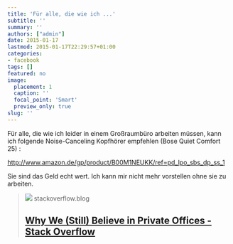 ```yaml
---
title: 'Für alle, die wie ich ...'
subtitle: ''
summary: ''
authors: ["admin"]
date: 2015-01-17
lastmod: 2015-01-17T22:29:57+01:00
categories:
- facebook
tags: []
featured: no
image:
  placement: 1
  caption: ''
  focal_point: 'Smart'
  preview_only: true
slug: ''
---
```

Für alle, die wie ich leider in einem Großraumbüro arbeiten müssen, kann ich folgende Noise-Canceling Kopfhörer empfehlen (Bose Quiet Comfort 25) : 

http://www.amazon.de/gp/product/B00M1NEUKK/ref=pd_lpo_sbs_dp_ss_1 

Sie sind das Geld echt wert. Ich kann mir nicht mehr vorstellen ohne sie zu arbeiten.
> [![](https://cdn.stackoverflow.co/images/jo7n4k8s/production/5c4dc1727123da12bf908aa686e90e43cde9eca8-800x534.jpg?w=1200&fm=png&auto=format)](http://blog.stackoverflow.com/2015/01/why-we-still-believe-in-private-offices/)
> stackoverflow.blog
> ## [Why We (Still) Believe in Private Offices - Stack Overflow](http://blog.stackoverflow.com/2015/01/why-we-still-believe-in-private-offices/)
>

